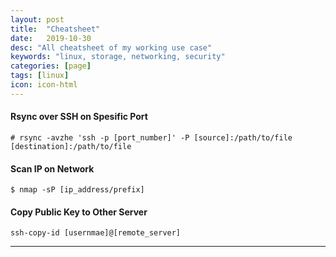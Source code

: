```yaml
---
layout: post
title:  "Cheatsheet"
date:   2019-10-30
desc: "All cheatsheet of my working use case"
keywords: "linux, storage, networking, security"
categories: [page]
tags: [linux]
icon: icon-html
---
```



#### Rsync over SSH on Spesific Port

```
# rsync -avzhe 'ssh -p [port_number]' -P [source]:/path/to/file [destination]:/path/to/file
```


#### Scan IP on Network

```
$ nmap -sP [ip_address/prefix]
```
#### Copy Public Key to Other Server

```
ssh-copy-id [usernmae]@[remote_server]
```
---
